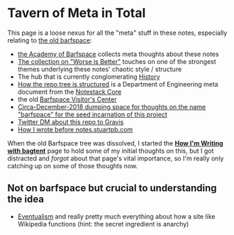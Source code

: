 # Tavern of Meta in Total

This page is a loose nexus for all the "meta" stuff in these notes, especially relating to [the old barfspace][]:

- [the Academy of Barfspace](n30v4-dw8dc-c98hz-wyaay-1vf8j) collects meta thoughts about these notes
- [The collection on "Worse is Better"](hp3rj-bp2vq-059k3-ge144-a3tcv) touches on one of the strongest themes underlying these notes' chaotic style / structure
- The hub that is currently conglomerating [History][]
- [How the repo tree is structured](ps8vc-ams0t-gx98e-wkt6f-42myq) is a Department of Engineering meta document from the [Notestack Core](63p2w-vj7t2-baaa8-r76as-nntma)
- the old [Barfspace Visitor's Center][Visit]
- [Circa-December-2018 dumping space for thoughts on the name "barfspace" for the seed incarnation of this project][name explainer]
- [Twitter DM about this repo to Gravis][cera]
- [How I wrote before notes.stuartpb.com][how-i-roll writing.md]

[Visit]: 8d6x8-adhdp-a49jv-xaybn-zyagf
[The Plan Plan]: vbfwb-sefpv-wx8hg-5wts5-s3zmc
[the old barfspace]: fyd6d-81rzj-g0892-971ke-k0dre
[History]: 0rgxr-h4jes-zf8ey-tpeng-p7r2f
[cera]: 4d3hk-7f4h7-jza39-4175t-nq07j
[name explainer]: yqbjq-0ecq5-gg80a-dye24-nysea
[how-i-roll writing.md]: h00xd-2x82q-4jbkb-tg7aj-7p648

When the old Barfspace tree was dissolved, I started the **[How I'm Writing with bagtent][HIWWB]** page to hold some of my initial thoughts on this, but I got distracted and *forgot* about that page's vital importance, so I'm really only catching up on some of those thoughts now.

[HIWWB]: 2f7b6-zmstm-cvbwf-7cfrd-wadwc

## Not on barfspace but crucial to understanding the idea

- [Eventualism][] and really pretty much everything about how a site like Wikipedia functions (hint: the secret ingredient is anarchy)

[Eventualism]: https://meta.wikimedia.org/wiki/Eventualism
